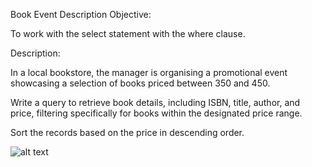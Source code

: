 Book Event
Description
Objective:

To work with the select statement with the where clause.

Description:

In a local bookstore, the manager is organising a promotional event showcasing a selection of books priced between 350 and 450. 

Write a query to retrieve book details, including ISBN, title, author, and price, filtering specifically for books within the designated price range.

Sort the records based on the price in descending order.

![alt text](image.png)